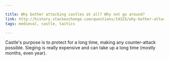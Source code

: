 ```yaml
---

title: Why bother attacking castles at all? Why not go around?
link: http://history.stackexchange.com/questions/14325/why-bother-attacking-castles-at-all-why-not-go-around
tags: medieval, castle, tactics

---
```


Castle's purpose is to protect for a long time, making any counter-attack possible.
Sieging is really expensive and can take up a long time (mostly months, even year).
